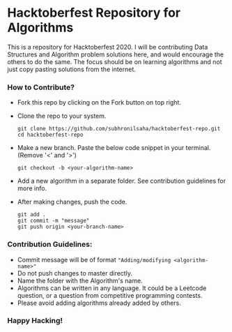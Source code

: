 # Hacktoberfest Repository for Algorithms

This is a repository for Hacktoberfest 2020. I will be contributing Data Structures and Algorithm problem solutions here, and would encourage the others to do the same. The focus should be on learning algorithms and not just copy pasting solutions from the internet.

### How to Contribute?

- Fork this repo by clicking on the Fork button on top right.

- Clone the repo to your system. 
  
  ```
  git clone https://github.com/subhronilsaha/hacktoberfest-repo.git
  cd hacktoberfest-repo
  ```
- Make a new branch. Paste the below code snippet in your terminal. (Remove '<' and '>')
  
  ```
  git checkout -b <your-algorithm-name>
  ```
  
- Add a new algorithm in a separate folder. See contribution guidelines for more info.

- After making changes, push the code.
  
  ```
  git add .
  git commit -m "message"
  git push origin <your-branch-name>
  ```
  
### Contribution Guidelines:

- Commit message will be of format ```"Adding/modifying <algorithm-name>"```
- Do not push changes to master directly.
- Name the folder with the Algorithm's name. 
- Algorithms can be written in any language. It could be a Leetcode question, or a question from competitive programming contests.
- Please avoid adding algorithms already added by others.
  
### Happy Hacking!
  
